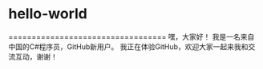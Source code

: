 # hello-world
==================================
嘿，大家好！
我是一名来自中国的C#程序员，GitHub新用户。
我正在体验GitHub，欢迎大家一起来我和交流互动，谢谢！

